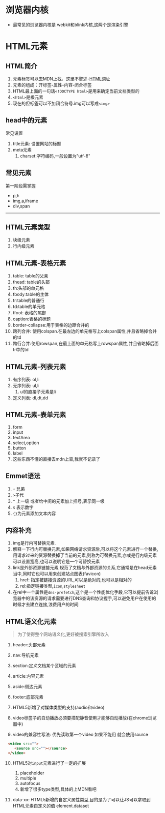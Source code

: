 # 浏览器内核
-  最常见的浏览器内核是 webkit和blink内核,这两个是渲染引擎

# HTML元素

## HTML简介
1. 元素标签可以去MDN上找，这里不赘述-[HTML网址](https://developer.mozilla.org/zh-CN/docs/Web/HTML)
2. 元素的组成：开标签-属性-内容-闭合标签
3. HTML最上面的一句话`<!DOCTYPE html>`是用来确定当前文档类型的
4. `<html>`是根元素
5. 现在的但标签可以不加闭合符号.img可以写成`<img>`

## head中的元素
常见设置
1. title元素: 设置网站的标题
2. meta元素
   1. charset:字符编码,一般设置为"utf-8"

## 常见元素
第一阶段需掌握
- p,h
- img,a,iframe
- div,span

---
## HTML元素类型
1. 块级元素
2. 行内级元素

## HTML元素-表格元素
1. table: table的父亲
2. thead: table的头部
3. th:头部的单元格
4. tbody:table的主体
5. tr:table的普通行
6. td:table的单元格
7. tfoot: 表格的尾部
8. caption:表格的标题
9. border-collapse:用于表格的边距合并的
10. 跨列合并: 使用colspan.在最左边的单元格写上colspan属性,并且省略掉合并的td
11. 跨行合并:使用rowspan,在最上面的单元格写上rowspan属性,并且省略掉后面tr中的td
## HTML元素-列表元素
1. 有序列表: ol,li
2. 无序列表: ul,li
   1. ul的直接子元素是li
3. 定义列表: dl,dt,dd

## HTML元素-表单元素
1. form
2. input
3. textArea
4. select,option
5. button
6. label
7. 这些东西不懂的直接去mdn上查,我就不记录了

## Emmet语法
1. `+` 兄弟
2. `>`子代
3. `^` 上一级 或者给中间的元素加上括号,表示同一级
4. `$` 表示数字
5. `{}`为元素添加文本内容
## 内容补充
1. img是行内可替换元素.
2. 解释一下行内可替换元素,如果网络请求资源后,可以将这个元素进行一个替换,用请求过来的资源替换掉了当前的元素,则称为可替换元素,亦或是行内级元素可以设置宽高,也可以说明它是一个可替换元素
3. link是外部资源链接元素,规范了文档与外部资源的关系,它通常是在head元素当中,同时它也可以用来创建站点图表(favicon)
   1. href: 指定被链接资源的URL,可以是绝对的,也可以是相对的
   2. rel:指定链接类型,`icon`,`stylesheet`
4. 在rel中一个属性是`dns-prefetch`,这个是一个性能优化手段,它可以提前告诉浏览器中的该资源的请求需要进行DNS查询和协议握手,可以避免用户在使用的时候才去建立连接,浪费用户的时间

## HTML语义化元素
> 为了使得整个网站语义化,更好被搜索引擎所收入

1. header:头部元素
2. nav:导航元素
3. section:定义文档某个区域的元素
4. article:内容元素
5. aside:侧边元素
6. footer:底部元素

7. HTML5新增了对媒体类型的支持(audio和video) 
8. video标签子的自动播放必须要搭配静音使用才能够自动播放(在chrome浏览器中)
9. video的兼容性写法: 优先读取第一个video 如果不能用 就会使用source
```HTML
 <video src="">
    <source src=""></source>
 </video>
```
10. HTML5对`input`元素进行了一定的扩展
    1.  placeholder
    2.  multiple
    3.  autofocus
    4.  新增了很多type类型,具体的上MDN看吧

11. data-xx: HTML5新增的自定义属性类型,目的是为了可以让JS可以拿取到HTML元素自定义的值 element.dataset

